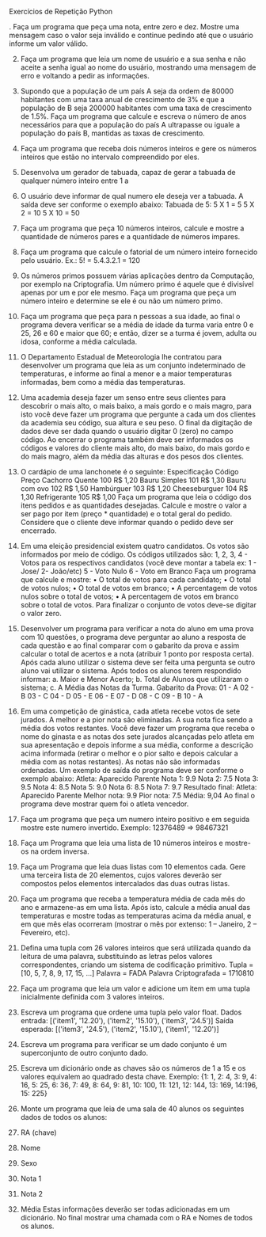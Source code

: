 Exercícios de Repetição Python

. Faça um programa que peça uma nota, entre zero e dez. Mostre uma mensagem caso o valor seja
inválido e continue pedindo até que o usuário informe um valor válido.

2. Faça um programa que leia um nome de usuário e a sua senha e não aceite a senha igual ao nome do
usuário, mostrando uma mensagem de erro e voltando a pedir as informações.

3. Supondo que a população de um país A seja da ordem de 80000 habitantes com uma taxa anual de
crescimento de 3% e que a população de B seja 200000 habitantes com uma taxa de crescimento de
1.5%. Faça um programa que calcule e escreva o número de anos necessários para que a população
do país A ultrapasse ou iguale a população do país B, mantidas as taxas de crescimento.

4. Faça um programa que receba dois números inteiros e gere os números inteiros que estão no intervalo
compreendido por eles.

5. Desenvolva um gerador de tabuada, capaz de gerar a tabuada de qualquer número inteiro entre 1 a
10. O usuário deve informar de qual numero ele deseja ver a tabuada. A saída deve ser conforme o
exemplo abaixo:
Tabuada de 5:
5 X 1 = 5
5 X 2 = 10
5 X 10 = 50

6. Faça um programa que peça 10 números inteiros, calcule e mostre a quantidade de números pares e
a quantidade de números impares.

7. Faça um programa que calcule o fatorial de um número inteiro fornecido pelo usuário.
Ex.: 5! = 5.4.3.2.1 = 120

8. Os números primos possuem várias aplicações dentro da Computação, por exemplo na Criptografia.
Um número primo é aquele que é divisível apenas por um e por ele mesmo. Faça um programa que
peça um número inteiro e determine se ele é ou não um número primo.

9. Faça um programa que peça para n pessoas a sua idade, ao final o programa devera verificar se a
média de idade da turma varia entre 0 e 25, 26 e 60 e maior que 60; e então, dizer se a turma é jovem,
adulta ou idosa, conforme a média calculada.

10. O Departamento Estadual de Meteorologia lhe contratou para desenvolver um programa que leia as
um conjunto indeterminado de temperaturas, e informe ao final a menor e a maior temperaturas
informadas, bem como a média das temperaturas.

11. Uma academia deseja fazer um senso entre seus clientes para descobrir o mais alto, o mais baixo, a
mais gordo e o mais magro, para isto você deve fazer um programa que pergunte a cada um dos
clientes da academia seu código, sua altura e seu peso. O final da digitação de dados deve ser dada
quando o usuário digitar 0 (zero) no campo código. Ao encerrar o programa também deve ser
informados os códigos e valores do cliente mais alto, do mais baixo, do mais gordo e do mais magro,
além da média das alturas e dos pesos dos clientes.

12. O cardápio de uma lanchonete é o seguinte:
Especificação Código Preço
Cachorro Quente 100 R$ 1,20
Bauru Simples 101 R$ 1,30
Bauru com ovo 102 R$ 1,50
Hambúrguer 103 R$ 1,20
Cheeseburguer 104 R$ 1,30
Refrigerante 105 R$ 1,00
Faça um programa que leia o código dos itens pedidos e as quantidades desejadas. Calcule e mostre
o valor a ser pago por item (preço * quantidade) e o total geral do pedido. Considere que o cliente deve
informar quando o pedido deve ser encerrado.


13. Em uma eleição presidencial existem quatro candidatos. Os votos são informados por meio de código.
Os códigos utilizados são:
1, 2, 3, 4 - Votos para os respectivos candidatos
(você deve montar a tabela ex: 1 - Jose/ 2- João/etc)
5 - Voto Nulo
6 - Voto em Branco
Faça um programa que calcule e mostre:
• O total de votos para cada candidato;
• O total de votos nulos;
• O total de votos em branco;
• A percentagem de votos nulos sobre o total de votos;
• A percentagem de votos em branco sobre o total de votos.
Para finalizar o conjunto de votos deve-se digitar o valor zero.

14. Desenvolver um programa para verificar a nota do aluno em uma prova com 10 questões, o programa
deve perguntar ao aluno a resposta de cada questão e ao final comparar com o gabarito da prova e
assim calcular o total de acertos e a nota (atribuir 1 ponto por resposta certa). Após cada aluno utilizar
o sistema deve ser feita uma pergunta se outro aluno vai utilizar o sistema. Após todos os alunos terem
respondido informar:
a. Maior e Menor Acerto;
b. Total de Alunos que utilizaram o sistema;
c. A Média das Notas da Turma.
Gabarito da Prova:
01 - A
02 - B
03 - C
04 - D
05 - E
06 - E
07 - D
08 - C
09 - B
10 - A

15. Em uma competição de ginástica, cada atleta recebe votos de sete jurados. A melhor e a pior nota são
eliminadas. A sua nota fica sendo a média dos votos restantes. Você deve fazer um programa que
receba o nome do ginasta e as notas dos sete jurados alcançadas pelo atleta em sua apresentação e
depois informe a sua média, conforme a descrição acima informada (retirar o melhor e o pior salto e
depois calcular a média com as notas restantes). As notas não são informadas ordenadas. Um exemplo
de saída do programa deve ser conforme o exemplo abaixo:
Atleta: Aparecido Parente
Nota 1: 9.9
Nota 2: 7.5
Nota 3: 9.5
Nota 4: 8.5
Nota 5: 9.0
Nota 6: 8.5
Nota 7: 9.7
Resultado final:
Atleta: Aparecido Parente
Melhor nota: 9.9
Pior nota: 7.5
Média: 9,04
Ao final o programa deve mostrar quem foi o atleta vencedor.

16. Faça um programa que peça um numero inteiro positivo e em seguida mostre este numero invertido.
Exemplo:
12376489
 => 98467321


17. Faça um Programa que leia uma lista de 10 números inteiros e mostre-os na ordem inversa.

18. Faça um Programa que leia duas listas com 10 elementos cada. Gere uma terceira lista de 20
elementos, cujos valores deverão ser compostos pelos elementos intercalados das duas outras listas.

19. Faça um programa que receba a temperatura média de cada mês do ano e armazene-as em uma lista.
Após isto, calcule a média anual das temperaturas e mostre todas as temperaturas acima da média
anual, e em que mês elas ocorreram (mostrar o mês por extenso: 1 – Janeiro, 2 – Fevereiro, etc).

20. Defina uma tupla com 26 valores inteiros que será utilizada quando da leitura de uma palavra,
substituindo as letras pelos valores correspondentes, criando um sistema de codificação primitivo.
Tupla = [10, 5, 7, 8, 9, 17, 15, ...]
Palavra = FADA
Palavra Criptografada = 1710810

21. Faça um programa que leia um valor e adicione um item em uma tupla inicialmente definida com 3
valores inteiros.

22. Escreva um programa que ordene uma tupla pelo valor float.
Dados entrada: [('item1', '12.20'), ('item2', '15.10'), ('item3', '24.5')]
Saída esperada: [('item3', '24.5'), ('item2', '15.10'), ('item1', '12.20')]

23. Escreva um programa para verificar se um dado conjunto é um superconjunto de outro conjunto dado.

24. Escreva um dicionário onde as chaves são os números de 1 a 15 e os valores equivalem ao quadrado
desta chave.
Exemplo: {1: 1, 2: 4, 3: 9, 4: 16, 5: 25, 6: 36, 7: 49, 8: 64, 9: 81, 10: 100, 11: 121, 12: 144, 13: 169, 14:196, 15: 225}

25. Monte um programa que leia de uma sala de 40 alunos os seguintes dados de todos os alunos:
1. RA (chave)
2. Nome
3. Sexo
4. Nota 1
5. Nota 2
6. Média
Estas informações deverão ser todas adicionadas em um dicionário. No final mostrar uma chamada
com o RA e Nomes de todos os alunos.

